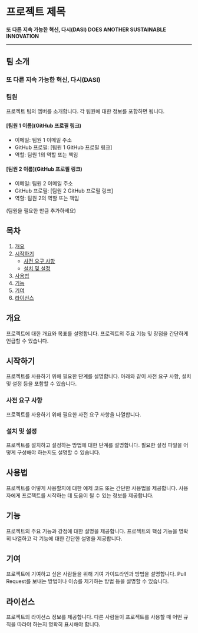 # 프로젝트 제목

**또 다른 지속 가능한 혁신, 다시(DASI) DOES ANOTHER SUSTAINABLE INNOVATION**

- - -

## 팀 소개

### 또 다른 지속 가능한 혁신, 다시(DASI)

### 팀원

프로젝트 팀의 멤버를 소개합니다. 각 팀원에 대한 정보를 포함하면 됩니다.

#### [팀원 1 이름](GitHub 프로필 링크)

- 이메일: 팀원 1 이메일 주소
- GitHub 프로필: [팀원 1 GitHub 프로필 링크]
- 역할: 팀원 1의 역할 또는 책임

#### [팀원 2 이름](GitHub 프로필 링크)

- 이메일: 팀원 2 이메일 주소
- GitHub 프로필: [팀원 2 GitHub 프로필 링크]
- 역할: 팀원 2의 역할 또는 책임

(팀원을 필요한 만큼 추가하세요)

## 목차

1. [개요](#개요)
2. [시작하기](#시작하기)
   - [사전 요구 사항](#사전-요구-사항)
   - [설치 및 설정](#설치-및-설정)
3. [사용법](#사용법)
4. [기능](#기능)
5. [기여](#기여)
6. [라이선스](#라이선스)

## 개요

프로젝트에 대한 개요와 목표를 설명합니다. 프로젝트의 주요 기능 및 장점을 간단하게 언급할 수 있습니다.

## 시작하기

프로젝트를 사용하기 위해 필요한 단계를 설명합니다. 아래와 같이 사전 요구 사항, 설치 및 설정 등을 포함할 수 있습니다.

### 사전 요구 사항

프로젝트를 사용하기 위해 필요한 사전 요구 사항을 나열합니다.

### 설치 및 설정

프로젝트를 설치하고 설정하는 방법에 대한 단계를 설명합니다. 필요한 설정 파일을 어떻게 구성해야 하는지도 설명할 수 있습니다.

## 사용법

프로젝트를 어떻게 사용할지에 대한 예제 코드 또는 간단한 사용법을 제공합니다. 사용자에게 프로젝트를 시작하는 데 도움이 될 수 있는 정보를 제공합니다.

## 기능

프로젝트의 주요 기능과 강점에 대한 설명을 제공합니다. 프로젝트의 핵심 기능을 명확히 나열하고 각 기능에 대한 간단한 설명을 제공합니다.

## 기여

프로젝트에 기여하고 싶은 사람들을 위해 기여 가이드라인과 방법을 설명합니다. Pull Request를 보내는 방법이나 이슈를 제기하는 방법 등을 설명할 수 있습니다.

## 라이선스

프로젝트의 라이선스 정보를 제공합니다. 다른 사람들이 프로젝트를 사용할 때 어떤 규칙을 따라야 하는지 명확히 표시해야 합니다.

